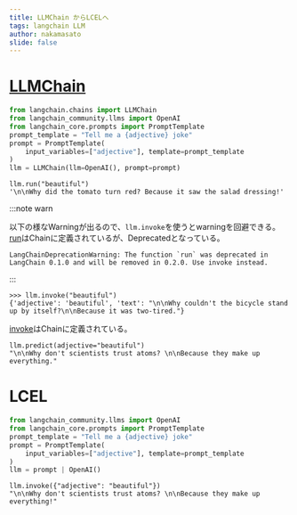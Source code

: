 ```yaml
---
title: LLMChain からLCELへ
tags: langchain LLM
author: nakamasato
slide: false
---
```

# [LLMChain](https://api.python.langchain.com/en/latest/chains/langchain.chains.llm.LLMChain.html)

```py
from langchain.chains import LLMChain
from langchain_community.llms import OpenAI
from langchain_core.prompts import PromptTemplate
prompt_template = "Tell me a {adjective} joke"
prompt = PromptTemplate(
    input_variables=["adjective"], template=prompt_template
)
llm = LLMChain(llm=OpenAI(), prompt=prompt)
```

```
llm.run("beautiful")
'\n\nWhy did the tomato turn red? Because it saw the salad dressing!'
```

:::note warn

以下の様なWarningが出るので、`llm.invoke`を使うとwarningを回避できる。[run](https://api.python.langchain.com/en/latest/_modules/langchain/chains/base.html#Chain.run)はChainに定義されているが、Deprecatedとなっている。

```
LangChainDeprecationWarning: The function `run` was deprecated in LangChain 0.1.0 and will be removed in 0.2.0. Use invoke instead.
```
:::

```
>>> llm.invoke("beautiful")
{'adjective': 'beautiful', 'text': "\n\nWhy couldn't the bicycle stand up by itself?\n\nBecause it was two-tired."}
```

[invoke](https://api.python.langchain.com/en/latest/_modules/langchain/chains/base.html#Chain.invoke)はChainに定義されている。

```
llm.predict(adjective="beautiful")
"\n\nWhy don't scientists trust atoms? \n\nBecause they make up everything."
```

# LCEL

```py
from langchain_community.llms import OpenAI
from langchain_core.prompts import PromptTemplate
prompt_template = "Tell me a {adjective} joke"
prompt = PromptTemplate(
    input_variables=["adjective"], template=prompt_template
)
llm = prompt | OpenAI()
```

```
llm.invoke({"adjective": "beautiful"})
"\n\nWhy don't scientists trust atoms? \n\nBecause they make up everything!"
```

